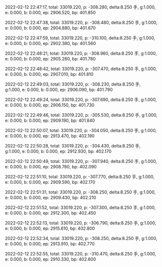 2022-02-12 22:47:17, total: 33019.220, p: -308.280, delta:8.250 手, g:1.000, e: 0.000, b: 0.000, ep: 2906.520, bp: 401.850

2022-02-12 22:47:38, total: 33019.220, p: -308.480, delta:8.250 手, g:1.000, e: 0.000, b: 0.000, ep: 2904.880, bp: 401.670

2022-02-12 22:47:59, total: 33019.220, p: -310.100, delta:8.250 手, g:1.000, e: 0.000, b: 0.000, ep: 2902.380, bp: 401.560

2022-02-12 22:48:21, total: 33019.220, p: -308.960, delta:8.250 手, g:1.000, e: 0.000, b: 0.000, ep: 2905.280, bp: 401.780

2022-02-12 22:48:42, total: 33019.220, p: -307.470, delta:8.250 手, g:1.000, e: 0.000, b: 0.000, ep: 2907.010, bp: 401.810

2022-02-12 22:49:03, total: 33019.220, p: -308.230, delta:8.250 手, g:1.000, e: 0.000, b: 0.000, ep: 2906.090, bp: 401.790

2022-02-12 22:49:24, total: 33019.220, p: -307.690, delta:8.250 手, g:1.000, e: 0.000, b: 0.000, ep: 2906.150, bp: 401.730

2022-02-12 22:49:46, total: 33019.220, p: -305.530, delta:8.250 手, g:1.000, e: 0.000, b: 0.000, ep: 2909.190, bp: 401.840

2022-02-12 22:50:07, total: 33019.220, p: -304.050, delta:8.250 手, g:1.000, e: 0.000, b: 0.000, ep: 2913.470, bp: 402.190

2022-02-12 22:50:28, total: 33019.220, p: -304.430, delta:8.250 手, g:1.000, e: 0.000, b: 0.000, ep: 2912.930, bp: 402.170

2022-02-12 22:50:49, total: 33019.220, p: -307.940, delta:8.250 手, g:1.000, e: 0.000, b: 0.000, ep: 2908.780, bp: 402.090

2022-02-12 22:51:10, total: 33019.220, p: -307.770, delta:8.250 手, g:1.000, e: 0.000, b: 0.000, ep: 2909.590, bp: 402.170

2022-02-12 22:51:31, total: 33019.220, p: -308.250, delta:8.250 手, g:1.000, e: 0.000, b: 0.000, ep: 2909.430, bp: 402.210

2022-02-12 22:51:52, total: 33019.220, p: -307.300, delta:8.250 手, g:1.000, e: 0.000, b: 0.000, ep: 2912.300, bp: 402.450

2022-02-12 22:52:13, total: 33019.220, p: -306.790, delta:8.250 手, g:1.000, e: 0.000, b: 0.000, ep: 2915.610, bp: 402.800

2022-02-12 22:52:34, total: 33019.220, p: -308.250, delta:8.250 手, g:1.000, e: 0.000, b: 0.000, ep: 2913.910, bp: 402.770

2022-02-12 22:52:55, total: 33019.220, p: -310.470, delta:8.250 手, g:1.000, e: 0.000, b: 0.000, ep: 2910.330, bp: 402.600